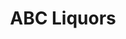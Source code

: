 ---
title: "ABC Liquors"
url: /saint-petersburg/abc-liquors-66th-street-north/
shop: Spirituosen
---